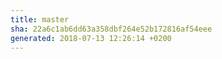 ```yaml
---
title: master
sha: 22a6c1ab6dd63a358dbf264e52b172816af54eee
generated: 2018-07-13 12:26:14 +0200
---
```

